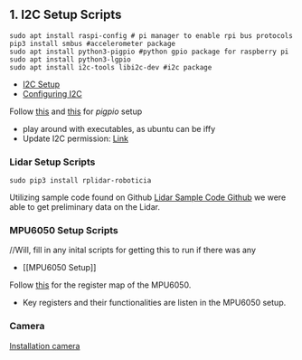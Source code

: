 ## 1. I2C Setup Scripts
```shell
sudo apt install raspi-config # pi manager to enable rpi bus protocols
pip3 install smbus #accelerometer package
sudo apt install python3-pigpio #python gpio package for raspberry pi
sudo apt install python3-lgpio
sudo apt install i2c-tools libi2c-dev #i2c package
```

- [I2C Setup](https://askubuntu.com/questions/1273700/enable-spi-and-i2c-on-ubuntu-20-04-raspberry-pi)
- [Configuring I2C](https://learn.adafruit.com/adafruits-raspberry-pi-lesson-4-gpio-setup/configuring-i2c)

Follow [this](https://abyz.me.uk/rpi/pigpio/download.html)  and [this](https://forums.raspberrypi.com/viewtopic.php?t=319761) for *pigpio* setup 
- play around with executables, as ubuntu can be iffy
- Update I2C permission: [Link](https://ask.wingware.com/question/3/i2c-problem-with-remote-raspberry-pi/)

### Lidar Setup Scripts
```shell
sudo pip3 install rplidar-roboticia
```

Utilizing sample code found on Github [Lidar Sample Code Github](https://github.com/Roboticia/RPLidar) we were able to get preliminary data on the Lidar. 

### MPU6050 Setup Scripts
//Will, fill in any inital scripts for getting this to run if there was any

- [[MPU6050 Setup]]

Follow [this](https://invensense.tdk.com/wp-content/uploads/2015/02/MPU-6000-Register-Map1.pdf) for the register map of the MPU6050.
- Key registers and their functionalities are listen in the MPU6050 setup.

### Camera

[Installation camera](https://picamera.readthedocs.io/en/release-1.13/install.html)
